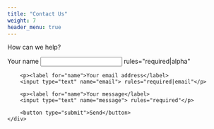 ```yaml
---
title: "Contact Us"
weight: 7
header_menu: true
---
```


How can we help?

<form class="kwes-form" action="https://kwes.io/api/foreign/forms/7YD9S82N91ySqpaVHWVD">
    <div class="kw-multistep-body">
        <p><label for="name">Your name</label>
        <input type="text" name="name"> rules="required|alpha"</p>

        <p><label for="name">Your email address</label>
        <input type="text" name="email"> rules="required|email"</p>

        <p><label for="name">Your message</label>
        <input type="text" name="message"> rules="required"</p>

        <button type="submit">Send</button>
    </div>
</form>
